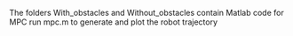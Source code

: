 The folders With_obstacles and Without_obstacles contain Matlab code for MPC 
run mpc.m to generate and plot the robot trajectory